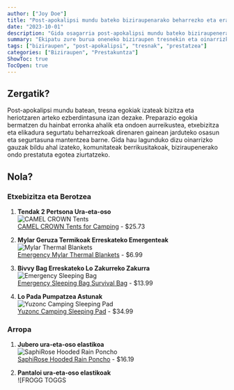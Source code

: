 ```yaml
---
author: ["Joy Doe"]
title: "Post-apokalipsi mundu bateko biziraupenarako beharrezko eta erabilgarriak diren gauzak"
date: "2023-10-01"
description: "Gida osagarria post-apokalipsi mundu bateko biziraupenerako beharrezko eta erabilgarriak diren gauzak, komunitateak berrikusitako hobekuntza aukerak eta azkar erosi ahal izateko non erostea."
summary: "Ekipatu zure burua oneneko biziraupen tresnekin eta oinarrizkoekin post-apokalipsi eskenario baterako. Komunitatearen laguntzarekin osatu den gida honek, hobereneko gauzak zerrendatzen ditu eta erosi ahal izateko estekak eskaintzen ditu."
tags: ["biziraupen", "post-apokalipsi", "tresnak", "prestatzea"]
categories: ["Biziraupen", "Prestakuntza"]
ShowToc: true
TocOpen: true
---
```


## Zergatik?

Post-apokalipsi mundu batean, tresna egokiak izateak bizitza eta heriotzaren arteko ezberdintasuna izan dezake. Preparazio egokia bermatzen du hainbat erronka ahalik eta ondoen aurreikustea, etxebizitza eta elikadura segurtatu beharrezkoak direnaren gainean jarduteko osasun eta segurtasuna mantentzea barne. Gida hau lagunduko dizu oinarrizko gauzak bildu ahal izateko, komunitateak berrikusitakoak, biziraupenerako ondo prestatuta egotea ziurtatzeko.

## Nola?

### Etxebizitza eta Berotzea
1. **Tendak 2 Pertsona Ura-eta-oso**  
   ![CAMEL CROWN Tents](https://m.media-amazon.com/images/I/5165ExIMrsL._AC_SX444_SY639_FMwebp_QL65_.jpg)  
   [CAMEL CROWN Tents for Camping](https://www.amazon.com/dp/B08RJ92BGM?tag=theophiledelm-20) - $25.73

2. **Mylar Geruza Termikoak Erreskateko Emergenteak**  
   ![Mylar Thermal Blankets](https://m.media-amazon.com/images/I/71Qz48ByjML._AC_SX444_SY639_FMwebp_QL65_.jpg)  
   [Emergency Mylar Thermal Blankets](https://www.amazon.com/dp/B07GLCYR5S?tag=theophiledelm-20) - $6.99

3. **Bivvy Bag Erreskateko Lo Zakurreko Zakurra**  
   ![Emergency Sleeping Bag](https://m.media-amazon.com/images/I/816W9uyWJOL._AC_SX444_SY639_FMwebp_QL65_.jpg)  
   [Emergency Sleeping Bag Survival Bag](https://www.amazon.com/dp/B01HGV8R50?tag=theophiledelm-20) - $13.99

4. **Lo Pada Pumpatzea Astunak**  
   ![Yuzonc Camping Sleeping Pad](https://m.media-amazon.com/images/I/710FSXg104L._AC_SX444_SY639_FMwebp_QL65_.jpg)  
   [Yuzonc Camping Sleeping Pad](https://www.amazon.com/dp/B09XDNQWXP?tag=theophiledelm-20) - $34.99

### Arropa
1. **Jubero ura-eta-oso elastikoa**  
   ![SaphiRose Hooded Rain Poncho](https://m.media-amazon.com/images/I/51f4sFDK50L._AC_SR525,789_FMwebp_QL65_.jpg)  
   [SaphiRose Hooded Rain Poncho](https://www.amazon.com/dp/B07Q3PB9D9?tag=theophiledelm-20) - $16.19

2. **Pantaloi ura-eta-oso elastikoak**  
   ![FROGG TOGGS